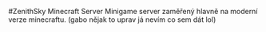 #ZenithSky Minecraft Server
Minigame server zaměřený hlavně na moderní verze minecraftu. (gabo nějak to uprav já nevím co sem dát lol)
